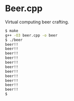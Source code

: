 Beer.cpp
======

Virtual computing beer crafting.

```sh
$ make
g++ -O3 beer.cpp -o beer
$ ./beer
beer!!
beer!!
beer!!
beer!!
beer!!
beer!!
beer!!
beer!!
beer!!
beer!!
beer!!
$
```
